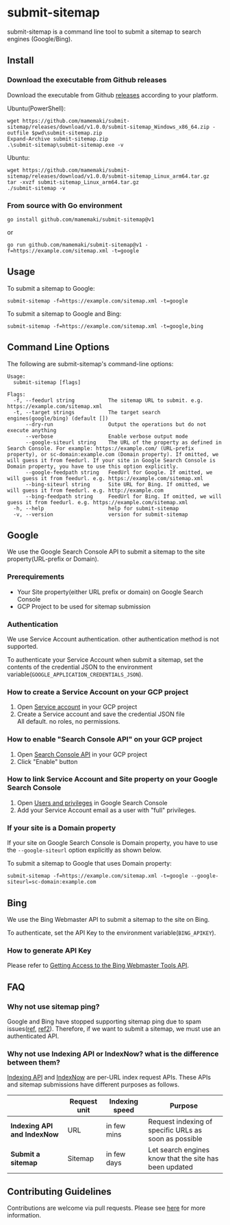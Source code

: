 # submit-sitemap
submit-sitemap is a command line tool to submit a sitemap to search engines (Google/Bing).

## Install

### Download the executable from Github releases

Download the executable from Github [releases](https://github.com/mamemaki/submit-sitemap/releases) according to your platform.

Ubuntu(PowerShell):
```
wget https://github.com/mamemaki/submit-sitemap/releases/download/v1.0.0/submit-sitemap_Windows_x86_64.zip -outfile $pwd\submit-sitemap.zip
Expand-Archive submit-sitemap.zip
.\submit-sitemap\submit-sitemap.exe -v
```

Ubuntu:
```
wget https://github.com/mamemaki/submit-sitemap/releases/download/v1.0.0/submit-sitemap_Linux_arm64.tar.gz
tar -xvzf submit-sitemap_Linux_arm64.tar.gz
./submit-sitemap -v
```

### From source with Go environment

```
go install github.com/mamemaki/submit-sitemap@v1
```

or 

```
go run github.com/mamemaki/submit-sitemap@v1 -f=https://example.com/sitemap.xml -t=google
```

## Usage
To submit a sitemap to Google:
```
submit-sitemap -f=https://example.com/sitemap.xml -t=google
```

To submit a sitemap to Google and Bing:
```
submit-sitemap -f=https://example.com/sitemap.xml -t=google,bing
```

## Command Line Options

The following are submit-sitemap's command-line options:

```
Usage:
  submit-sitemap [flags]

Flags:
  -f, --feedurl string           The sitemap URL to submit. e.g. https://example.com/sitemap.xml
  -t, --target strings           The target search engines(google/bing) (default [])
      --dry-run                  Output the operations but do not execute anything
      --verbose                  Enable verbose output mode
      --google-siteurl string    The URL of the property as defined in Search Console. For example: https://example.com/ (URL-prefix property), or sc-domain:example.com (Domain property). If omitted, we will guess it from feedurl. If your site in Google Search Console is Domain property, you have to use this option explicitly.
      --google-feedpath string   FeedUrl for Google. If omitted, we will guess it from feedurl. e.g. https://example.com/sitemap.xml
      --bing-siteurl string      Site URL for Bing. If omitted, we will guess it from feedurl. e.g. http://example.com
      --bing-feedpath string     FeedUrl for Bing. If omitted, we will guess it from feedurl. e.g. https://example.com/sitemap.xml
  -h, --help                     help for submit-sitemap
  -v, --version                  version for submit-sitemap
```

## Google
We use the Google Search Console API to submit a sitemap to the site property(URL-prefix or Domain).

### Prerequirements

- Your Site property(either URL prefix or domain) on Google Search Console
- GCP Project to be used for sitemap submission

### Authentication
We use Service Account authentication. other authentication method is not supported.

To authenticate your Service Account when submit a sitemap, set the contents of the credential JSON to the environment variable(`GOOGLE_APPLICATION_CREDENTIALS_JSON`).

### How to create a Service Account on your GCP project
1. Open [Service account](https://search.google.com/search-console/users) in your GCP project
1. Create a Service account and save the credential JSON file\
   All default. no roles, no permissions.

### How to enable "Search Console API" on your GCP project
1. Open [Search Console API](https://console.cloud.google.com/apis/library/searchconsole.googleapis.com) in your GCP project
1. Click "Enable" button

### How to link Service Account and Site property on your Google Search Console
1. Open [Users and privileges](https://search.google.com/search-console/users) in Google Search Console
1. Add your Service Account email as a user with "full" privileges.

### If your site is a Domain property
If your site on Google Search Console is Domain property, you have to use the `--google-siteurl` option explicitly as shown below.

To submit a sitemap to Google that uses Domain property:
```
submit-sitemap -f=https://example.com/sitemap.xml -t=google --google-siteurl=sc-domain:example.com
```

## Bing
We use the Bing Webmaster API to submit a sitemap to the site on Bing.

To authenticate, set the API Key to the environment variable(`BING_APIKEY`).

### How to generate API Key
Please refer to [Getting Access to the Bing Webmaster Tools API](https://learn.microsoft.com/en-us/bingwebmaster/getting-access#using-api-key).

## FAQ

### Why not use sitemap ping?
Google and Bing have stopped supporting sitemap ping due to spam issues([ref](https://developers.google.com/search/blog/2023/06/sitemaps-lastmod-ping), [ref2](https://blogs.bing.com/webmaster/may-2022/Spring-cleaning-Removed-Bing-anonymous-sitemap-submission)). Therefore, if we want to submit a sitemap, we must use an authenticated API.

### Why not use Indexing API or IndexNow? what is the difference between them?
[Indexing API](https://developers.google.com/search/apis/indexing-api/v3/reference/indexing/rest/v3/urlNotifications/publish) and [IndexNow](https://www.indexnow.org/) are per-URL index request APIs. These APIs and sitemap submissions have different purposes as follows.

| | Request unit | Indexing speed | Purpose |
| ------------- | ------------- | ------------- | ------------- |
| **Indexing API and IndexNow**  | URL | in few mins | Request indexing of specific URLs as soon as possible
| **Submit a sitemap**  | Sitemap | in few days | Let search engines know that the site has been updated

## Contributing Guidelines

Contributions are welcome via pull requests. Please see [here](docs/CONTRIBUTING.md) for more information.
